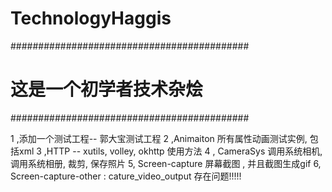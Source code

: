 # TechnologyHaggis
###########################################
#        这是一个初学者技术杂烩           #
###########################################

1 ,添加一个测试工程-- 郭大宝测试工程
2 ,Animaiton 所有属性动画测试实例, 包括xml
3 ,HTTP  --  xutils, volley, okhttp 使用方法
4 , CameraSys 调用系统相机, 调用系统相册, 裁剪, 保存照片
5, Screen-capture 屏幕截图 , 并且截图生成gif
6, Screen-capture-other : cature_video_output  存在问题!!!!!
